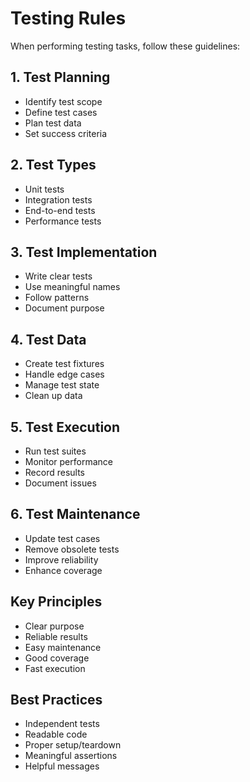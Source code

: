 # Testing Rules

When performing testing tasks, follow these guidelines:

## 1. Test Planning
- Identify test scope
- Define test cases
- Plan test data
- Set success criteria

## 2. Test Types
- Unit tests
- Integration tests
- End-to-end tests
- Performance tests

## 3. Test Implementation
- Write clear tests
- Use meaningful names
- Follow patterns
- Document purpose

## 4. Test Data
- Create test fixtures
- Handle edge cases
- Manage test state
- Clean up data

## 5. Test Execution
- Run test suites
- Monitor performance
- Record results
- Document issues

## 6. Test Maintenance
- Update test cases
- Remove obsolete tests
- Improve reliability
- Enhance coverage

## Key Principles
- Clear purpose
- Reliable results
- Easy maintenance
- Good coverage
- Fast execution

## Best Practices
- Independent tests
- Readable code
- Proper setup/teardown
- Meaningful assertions
- Helpful messages
